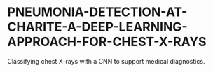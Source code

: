 # PNEUMONIA-DETECTION-AT-CHARITE-A-DEEP-LEARNING-APPROACH-FOR-CHEST-X-RAYS
Classifying chest X-rays with a CNN to support medical diagnostics.
